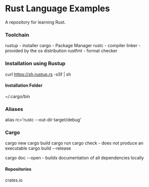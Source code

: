 # Rust Language Examples

A repository for learning Rust.

### Toolchain
rustup - installer
cargo - Package Manager
rustc - compiler
linker - provided by the os distribution
rustfmt - format checker

### Installation using Rustup
curl https://sh.rustup.rs -sSf | sh

#### Installation Folder
~/.cargo/bin

### Aliases
alias rc='rustc --out-dir target/debug'

### Cargo
cargo new <project name>
cargo build
cargo run
cargo check - does not produce an executable
cargo build --release

cargo doc --open  - builds documentation of all dependencies locally

#### Repositories
crates.io


